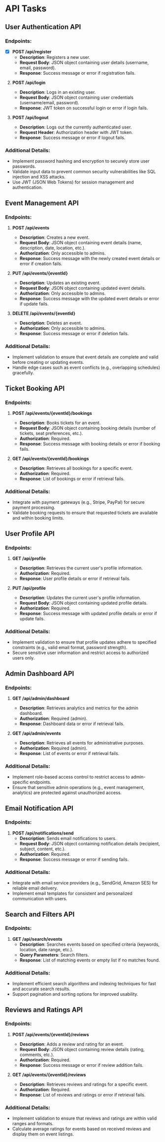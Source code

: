 # API Tasks

## User Authentication API

### Endpoints:

- [x] **POST /api/register**
    - **Description**: Registers a new user.
    - **Request Body**: JSON object containing user details (username, email, password).
    - **Response**: Success message or error if registration fails.

2. **POST /api/login**
    - **Description**: Logs in an existing user.
    - **Request Body**: JSON object containing user credentials (username/email, password).
    - **Response**: JWT token on successful login or error if login fails.

3. **POST /api/logout**
    - **Description**: Logs out the currently authenticated user.
    - **Request Header**: Authorization header with JWT token.
    - **Response**: Success message or error if logout fails.

### Additional Details:
- Implement password hashing and encryption to securely store user passwords.
- Validate input data to prevent common security vulnerabilities like SQL injection and XSS attacks.
- Use JWT (JSON Web Tokens) for session management and authentication.

## Event Management API

### Endpoints:

1. **POST /api/events**
    - **Description**: Creates a new event.
    - **Request Body**: JSON object containing event details (name, description, date, location, etc.).
    - **Authorization**: Only accessible to admins.
    - **Response**: Success message with the newly created event details or error if creation fails.

2. **PUT /api/events/{eventId}**
    - **Description**: Updates an existing event.
    - **Request Body**: JSON object containing updated event details.
    - **Authorization**: Only accessible to admins.
    - **Response**: Success message with the updated event details or error if update fails.

3. **DELETE /api/events/{eventId}**
    - **Description**: Deletes an event.
    - **Authorization**: Only accessible to admins.
    - **Response**: Success message or error if deletion fails.

### Additional Details:
- Implement validation to ensure that event details are complete and valid before creating or updating events.
- Handle edge cases such as event conflicts (e.g., overlapping schedules) gracefully.

## Ticket Booking API

### Endpoints:

1. **POST /api/events/{eventId}/bookings**
    - **Description**: Books tickets for an event.
    - **Request Body**: JSON object containing booking details (number of tickets, seat preferences, etc.).
    - **Authorization**: Required.
    - **Response**: Success message with booking details or error if booking fails.

2. **GET /api/events/{eventId}/bookings**
    - **Description**: Retrieves all bookings for a specific event.
    - **Authorization**: Required.
    - **Response**: List of bookings or error if retrieval fails.

### Additional Details:
- Integrate with payment gateways (e.g., Stripe, PayPal) for secure payment processing.
- Validate booking requests to ensure that requested tickets are available and within booking limits.

## User Profile API

### Endpoints:

1. **GET /api/profile**
    - **Description**: Retrieves the current user's profile information.
    - **Authorization**: Required.
    - **Response**: User profile details or error if retrieval fails.

2. **PUT /api/profile**
    - **Description**: Updates the current user's profile information.
    - **Request Body**: JSON object containing updated profile details.
    - **Authorization**: Required.
    - **Response**: Success message with updated profile details or error if update fails.

### Additional Details:
- Implement validation to ensure that profile updates adhere to specified constraints (e.g., valid email format, password strength).
- Secure sensitive user information and restrict access to authorized users only.

## Admin Dashboard API

### Endpoints:

1. **GET /api/admin/dashboard**
    - **Description**: Retrieves analytics and metrics for the admin dashboard.
    - **Authorization**: Required (admin).
    - **Response**: Dashboard data or error if retrieval fails.

2. **GET /api/admin/events**
    - **Description**: Retrieves all events for administrative purposes.
    - **Authorization**: Required (admin).
    - **Response**: List of events or error if retrieval fails.

### Additional Details:
- Implement role-based access control to restrict access to admin-specific endpoints.
- Ensure that sensitive admin operations (e.g., event management, analytics) are protected against unauthorized access.

## Email Notification API

### Endpoints:

1. **POST /api/notifications/send**
    - **Description**: Sends email notifications to users.
    - **Request Body**: JSON object containing notification details (recipient, subject, content, etc.).
    - **Authorization**: Required.
    - **Response**: Success message or error if sending fails.

### Additional Details:
- Integrate with email service providers (e.g., SendGrid, Amazon SES) for reliable email delivery.
- Implement email templates for consistent and personalized communication with users.

## Search and Filters API

### Endpoints:

1. **GET /api/search/events**
    - **Description**: Searches events based on specified criteria (keywords, location, date range, etc.).
    - **Query Parameters**: Search filters.
    - **Response**: List of matching events or empty list if no matches found.

### Additional Details:
- Implement efficient search algorithms and indexing techniques for fast and accurate search results.
- Support pagination and sorting options for improved usability.

## Reviews and Ratings API

### Endpoints:

1. **POST /api/events/{eventId}/reviews**
    - **Description**: Adds a review and rating for an event.
    - **Request Body**: JSON object containing review details (rating, comments, etc.).
    - **Authorization**: Required.
    - **Response**: Success message or error if review addition fails.

2. **GET /api/events/{eventId}/reviews**
    - **Description**: Retrieves reviews and ratings for a specific event.
    - **Authorization**: Required.
    - **Response**: List of reviews and ratings or error if retrieval fails.

### Additional Details:
- Implement validation to ensure that reviews and ratings are within valid ranges and formats.
- Calculate average ratings for events based on received reviews and display them on event listings.

